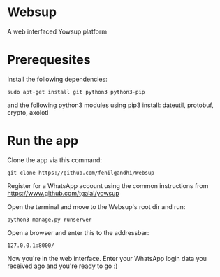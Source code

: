 # Websup
A web interfaced Yowsup platform
# Prerequesites
Install the following dependencies:
```
sudo apt-get install git python3 python3-pip
```
and the following python3 modules using pip3 install:
dateutil, protobuf, crypto, axolotl
# Run the app
Clone the app via this command:
```
git clone https://github.com/fenilgandhi/Websup
```
Register for a WhatsApp account using the common instructions from https://www.github.com/tgalal/yowsup

Open the terminal and move to the Websup's root dir and run:
```
python3 manage.py runserver
```
Open a browser and enter this to the addressbar:
```
127.0.0.1:8000/
```
Now you're in the web interface. Enter your WhatsApp login data you received ago and you're ready to go :)
